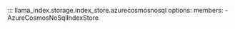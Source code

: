 ::: llama_index.storage.index_store.azurecosmosnosql
    options:
      members:
        - AzureCosmosNoSqlIndexStore
